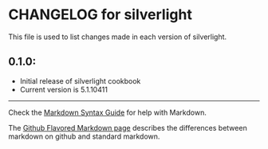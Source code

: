 # CHANGELOG for silverlight

This file is used to list changes made in each version of silverlight.

## 0.1.0:

* Initial release of silverlight cookbook
* Current version is 5.1.10411

- - - 
Check the [Markdown Syntax Guide](http://daringfireball.net/projects/markdown/syntax) for help with Markdown.

The [Github Flavored Markdown page](http://github.github.com/github-flavored-markdown/) describes the differences between markdown on github and standard markdown.
